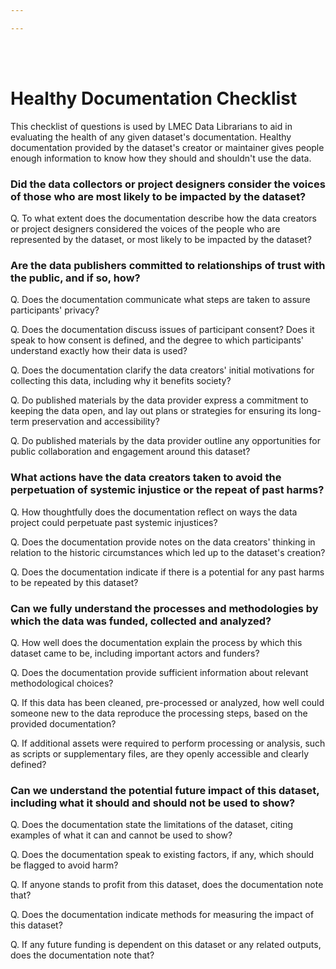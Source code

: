 ```yaml
--- 

---
```


<br>
<br>


# Healthy Documentation Checklist


This checklist of questions is used by LMEC Data Librarians to aid in evaluating the health of any given dataset's documentation. Healthy documentation provided by the dataset's creator or maintainer gives people enough information to know how they should and shouldn't use the data.


### Did the data collectors or project designers consider the voices of those who are most likely to be impacted by the dataset?

Q. To what extent does the documentation describe how the data creators or project designers considered the voices of the people who are represented by the dataset, or most likely to be impacted by the dataset?

### Are the data publishers committed to relationships of trust with the public, and if so, how?

Q. Does the documentation communicate what steps are taken to assure participants' privacy?

Q. Does the documentation discuss issues of participant consent? Does it speak to how consent is defined, and the degree to which participants' understand exactly how their data is used?

Q. Does the documentation clarify the data creators' initial motivations for collecting this data, including why it benefits society?

Q. Do published materials by the data provider express a commitment to keeping the data open, and lay out plans or strategies for ensuring its long-term preservation and accessibility?

Q. Do published materials by the data provider outline any opportunities for public collaboration and engagement around this dataset?


### What actions have the data creators taken to avoid the perpetuation of systemic injustice or the repeat of past harms?

Q. How thoughtfully does the documentation reflect on ways the data project could perpetuate past systemic injustices? 

Q. Does the documentation provide notes on the data creators' thinking in relation to the historic circumstances which led up to the dataset's creation?

Q. Does the documentation indicate if there is a potential for any past harms to be repeated by this dataset?

### Can we fully understand the processes and methodologies by which the data was funded, collected and analyzed?

Q. How well does the documentation explain the process by which this dataset came to be, including important actors and funders?

Q. Does the documentation provide sufficient information about relevant methodological choices?

Q. If this data has been cleaned, pre-processed or analyzed, how well could someone new to the data reproduce the processing steps, based on the provided documentation?

Q. If additional assets were required to perform processing or analysis, such as scripts or supplementary files, are they openly accessible and clearly defined?




### Can we understand the potential future impact of this dataset, including what it should and should not be used to show?

Q. Does the documentation state the limitations of the dataset, citing examples of what it can and cannot be used to show?

Q. Does the documentation speak to existing factors, if any, which should be flagged to avoid harm?

Q. If anyone stands to profit from this dataset, does the documentation note that?

Q. Does the documentation indicate methods for measuring the impact of this dataset?

Q. If any future funding is dependent on this dataset or any related outputs, does the documentation note that?




